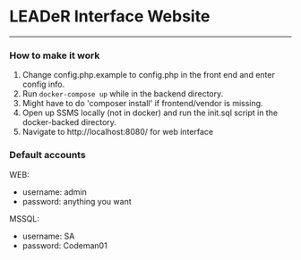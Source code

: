 # LEADeR Interface Website
---

### How to make it work
1. Change config.php.example to config.php in the front end and enter config info.
2. Run `docker-compose up` while in the backend directory.
3. Might have to do 'composer install' if frontend/vendor is missing.
4. Open up SSMS locally (not in docker) and run the init.sql script in the docker-backed directory.
5. Navigate to http://localhost:8080/ for web interface


### Default accounts
WEB:
- username: admin
- password: anything you want

MSSQL:
- username: SA
- password: Codeman01

